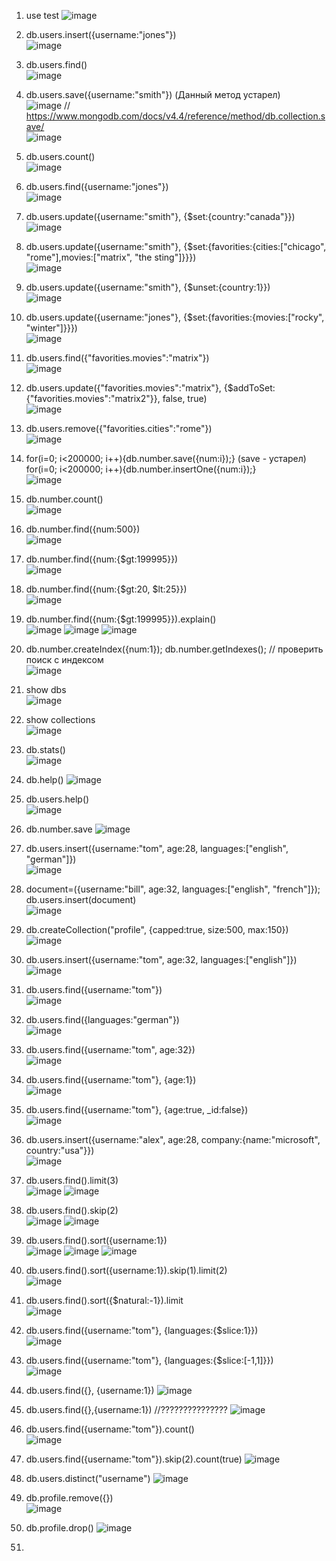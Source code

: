 1. use test
![image](https://user-images.githubusercontent.com/72013308/219759510-e585dd4a-55ca-4ca1-b68f-4bc69dc6d433.png)  
  
2. db.users.insert({username:"jones"})  
![image](https://user-images.githubusercontent.com/72013308/219760057-bd99d2df-7841-410b-8ed3-600d4c901cd1.png)  
  
3. db.users.find()  
![image](https://user-images.githubusercontent.com/72013308/219761172-963ac7d4-40a8-4949-b563-5bf7412929a3.png)  
  
4. db.users.save({username:"smith"}) (Данный метод устарел)  
![image](https://user-images.githubusercontent.com/72013308/219765466-9ddbf4f6-401b-49d1-95aa-25eecd1a0fee.png)
// https://www.mongodb.com/docs/v4.4/reference/method/db.collection.save/  
![image](https://user-images.githubusercontent.com/72013308/219776042-0079d086-b025-4e7b-86f7-24895d387b3a.png)  
  
5. db.users.count()  
![image](https://user-images.githubusercontent.com/72013308/219777228-8b87d9f3-21c1-428c-af6e-c9af4728cbf8.png)    
  
6. db.users.find({username:"jones"})  
![image](https://user-images.githubusercontent.com/72013308/219767120-1a29e5c8-5adf-4945-99f0-de11d947323b.png)  
  
7. db.users.update({username:"smith"}, {$set:{country:"canada"}})  
![image](https://user-images.githubusercontent.com/72013308/219777758-fde15e76-5584-4c93-9221-291a6572ef3a.png)    
  
8. db.users.update({username:"smith"}, {$set:{favorities:{cities:["chicago", "rome"],movies:["matrix", "the sting"]}}})  
![image](https://user-images.githubusercontent.com/72013308/219778147-049c1096-0c71-4fa6-81f0-9ecc23308353.png)    
  
9. db.users.update({username:"smith"}, {$unset:{country:1}})  
![image](https://user-images.githubusercontent.com/72013308/219778449-3e480eb7-e593-4256-b1d0-41a15ab30ca8.png)  
  
10. db.users.update({username:"jones"}, {$set:{favorities:{movies:["rocky", "winter"]}}})  
![image](https://user-images.githubusercontent.com/72013308/219769496-02704991-3a81-4e75-bb5a-882773f3d437.png)  
  
11. db.users.find({"favorities.movies":"matrix"})  
![image](https://user-images.githubusercontent.com/72013308/219778939-3d0356e5-ac83-4863-b4c3-048c016cabd0.png)  
  
12. db.users.update({"favorities.movies":"matrix"}, {$addToSet:{"favorities.movies":"matrix2"}}, false, true)  
![image](https://user-images.githubusercontent.com/72013308/219781743-6038ee2d-2c7b-454d-85fc-092c47fe44a3.png)  
  
13. db.users.remove({"favorities.cities":"rome"})  
![image](https://user-images.githubusercontent.com/72013308/219782070-b8e36df0-2735-4a9a-a7c1-995d90b3d966.png)  
  
14. for(i=0; i<200000; i++){db.number.save({num:i});}  (save - устарел)  
for(i=0; i<200000; i++){db.number.insertOne({num:i});}  
![image](https://user-images.githubusercontent.com/72013308/219785312-d0c94c7b-7b83-4c2a-9c03-11925dc627b6.png)  
  
15. db.number.count()  
![image](https://user-images.githubusercontent.com/72013308/219785436-c87e21a3-693b-4867-a3d3-20b2a4ddfc0a.png)  
  
16. db.number.find({num:500})  
![image](https://user-images.githubusercontent.com/72013308/219785581-5f30905d-ad4c-4110-b92d-b8bd6728319e.png)  
  
17. db.number.find({num:{$gt:199995}})  
![image](https://user-images.githubusercontent.com/72013308/219785776-049e16c8-2eaf-40a2-a057-c639aadfc23f.png)  
  
18. db.number.find({num:{$gt:20, $lt:25}})  
![image](https://user-images.githubusercontent.com/72013308/219785979-a3116e64-4f84-4a86-aada-763893a49981.png)  
  
19. db.number.find({num:{$gt:199995}}).explain()  
![image](https://user-images.githubusercontent.com/72013308/219786538-f29d423c-c9ea-459b-a63d-329f5d8a3ff7.png)
![image](https://user-images.githubusercontent.com/72013308/219786743-e171baa7-0a9a-4bb6-adbb-f919051c08de.png)
![image](https://user-images.githubusercontent.com/72013308/219786839-1778ffd8-28e7-40ba-8bde-a667921fc3ee.png)
  
20. db.number.createIndex({num:1});     db.number.getIndexes();  // проверить поиск с индексом  
![image](https://user-images.githubusercontent.com/72013308/219787020-c99406e4-3dda-4042-b5b7-71e055e8b4f6.png)
  
21. show dbs  
![image](https://user-images.githubusercontent.com/72013308/219843906-a7305a85-cdb2-4cb7-893c-f5fd7cca6144.png)
  
22. show collections  
![image](https://user-images.githubusercontent.com/72013308/219843933-7f8293cf-4328-4a15-a20e-9e93faa4f863.png)
  
23. db.stats()  
![image](https://user-images.githubusercontent.com/72013308/219843950-18e35575-53fe-498b-8a82-2490f9309d2e.png)
  
24. db.help()
![image](https://user-images.githubusercontent.com/72013308/219843991-f2b769bd-c077-4010-a64d-4f76e6a12948.png)
  
25. db.users.help()  
![image](https://user-images.githubusercontent.com/72013308/219844036-525eafd4-70da-4adf-91de-3e4f83ec24b4.png)
  
26. db.number.save
![image](https://user-images.githubusercontent.com/72013308/219844054-6f19aea2-6722-4324-b7f8-d55deb4238dd.png)
  
27. db.users.insert({username:"tom", age:28, languages:["english", "german"]})  
![image](https://user-images.githubusercontent.com/72013308/219844109-b17c2015-92c0-4b8b-a294-ece71793c687.png)
  
28. document=({username:"bill", age:32, languages:["english", "french"]});   db.users.insert(document)  
![image](https://user-images.githubusercontent.com/72013308/219844153-aac839ba-5f7e-41fc-8a46-a5d806df2643.png)
  
29. db.createCollection("profile", {capped:true, size:500, max:150})  
![image](https://user-images.githubusercontent.com/72013308/219844175-e5485734-7a6b-4038-984f-3b0f6101d35d.png)
  
30. db.users.insert({username:"tom", age:32, languages:["english"]})  
![image](https://user-images.githubusercontent.com/72013308/219844192-ebb7c8ab-c235-4458-9ddd-7d99c554242b.png)
  
31. db.users.find({username:"tom"})  
![image](https://user-images.githubusercontent.com/72013308/219844968-a9a2a83b-7e8c-474c-8e33-f00fbb94433b.png)
  
32. db.users.find({languages:"german"})  
![image](https://user-images.githubusercontent.com/72013308/219845001-b302246c-3503-46f8-bea0-b1d630c946e8.png)
  
33. db.users.find({username:"tom", age:32})  
![image](https://user-images.githubusercontent.com/72013308/219845023-013b6ade-485c-478c-92c2-103dff7e4766.png)
  
34. db.users.find({username:"tom"}, {age:1})  
![image](https://user-images.githubusercontent.com/72013308/219845059-ec15c096-1ba3-4b2b-9931-ada8866d9348.png)
  
35. db.users.find({username:"tom"}, {age:true, _id:false})  
![image](https://user-images.githubusercontent.com/72013308/219845120-58be687b-b6b9-47d1-90c5-20aa38d57a64.png)
  
36. db.users.insert({username:"alex", age:28, company:{name:"microsoft", country:"usa"}})  
![image](https://user-images.githubusercontent.com/72013308/219845152-c9d76be8-2dcc-44fc-b0a3-4af0cb63ccc7.png)
  
37. db.users.find().limit(3)  
![image](https://user-images.githubusercontent.com/72013308/219845181-aa073e25-b33a-4d3c-b7de-077e8788a8fe.png)
![image](https://user-images.githubusercontent.com/72013308/219845244-da7e043d-fcaa-4399-90f8-e27a5b6b9683.png)
  
38. db.users.find().skip(2)  
![image](https://user-images.githubusercontent.com/72013308/219845278-639c0ae2-1616-414e-9ab7-ac09fb41565e.png)
![image](https://user-images.githubusercontent.com/72013308/219845285-b8279466-67e4-4953-8dff-5e0813893ae8.png)
  
39. db.users.find().sort({username:1})  
![image](https://user-images.githubusercontent.com/72013308/219845352-e57eef90-462c-4a16-822e-cae8d29d5162.png)
![image](https://user-images.githubusercontent.com/72013308/219845364-0b23ffe1-b7be-4b3a-8168-2d475bc61d04.png)
![image](https://user-images.githubusercontent.com/72013308/219845385-7ed2a2fe-26d9-47b1-8dfa-53693f5d78d4.png)
  
40. db.users.find().sort({username:1}).skip(1).limit(2)  
![image](https://user-images.githubusercontent.com/72013308/219845419-24311897-01e6-4eb2-a229-1271fd9d886a.png)
  
41. db.users.find().sort({$natural:-1}).limit  
![image](https://user-images.githubusercontent.com/72013308/219845691-84ad13ad-067a-432a-86cd-e85cba3f31ab.png)
  
42. db.users.find({username:"tom"}, {languages:{$slice:1}})  
![image](https://user-images.githubusercontent.com/72013308/219845735-e92b8c56-bfcd-4998-b05a-d79dabc9b831.png)
  
43. db.users.find({username:"tom"}, {languages:{$slice:[-1,1]}})  
![image](https://user-images.githubusercontent.com/72013308/219845773-e95db6f7-eb47-481b-b885-21c4be1e8db9.png)
  
44. db.users.find({}, {username:1})
![image](https://user-images.githubusercontent.com/72013308/219845797-410a31df-8bd3-4e65-b367-ffff8e8d3806.png)
  
45. db.users.find({},{username:1})   //???????????????
![image](https://user-images.githubusercontent.com/72013308/219845836-f37315fd-ef39-4aea-a233-d3a65f019cb5.png)
  
46. db.users.find({username:"tom"}).count()  
![image](https://user-images.githubusercontent.com/72013308/219845862-b76f67b2-496e-4058-ab8c-c27d413256f4.png)
  
47. db.users.find({username:"tom"}).skip(2).count(true)
![image](https://user-images.githubusercontent.com/72013308/219845891-debe81ed-4eee-4c1f-8de9-c325c579f023.png)
  
48. db.users.distinct("username")
![image](https://user-images.githubusercontent.com/72013308/219845916-da07b541-6db5-4cbe-b82d-4f65434322f9.png)
  
49. db.profile.remove({})  
![image](https://user-images.githubusercontent.com/72013308/219845953-f9bad8cb-a467-4485-90e2-55f630056c4a.png)
  
50. db.profile.drop()
![image](https://user-images.githubusercontent.com/72013308/219845981-930368f4-0ee7-4756-a42e-1f2c58771e22.png)
  
51.
